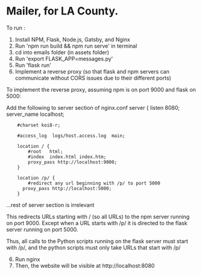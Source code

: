 # Mailer, for LA County.

To run : 

1. Install NPM, Flask, Node.js, Gatsby, and Nginx 
2. Run 'npm run build && npm run serve' in terminal
3. cd into emails folder (in assets folder)
4. Run 'export FLASK_APP=messages.py'
5. Run 'flask run'
6. Implement a reverse proxy (so that flask and npm servers can communicate without CORS issues due to their different ports)

To implement the reverse proxy, 
assuming npm is on port 9000 and flask on 5000:

Add the following to server section of nginx.conf 
    server {
        listen       8080;
        server_name  localhost;

        #charset koi8-r;                                                                                                                                                                                                                      

        #access_log  logs/host.access.log  main;                                                                                                                                                                                              

        location / {
            #root   html;                                                                                                                                                                                                                     
            #index  index.html index.htm;                                                                                                                                                                                                     
            proxy_pass http://localhost:9000;
        }

        location /p/ {
            #redirect any url beginning with /p/ to port 5000                                                                                                                                                                                 
          proxy_pass http://localhost:5000;
        }
...rest of server section is irrelevant

This redirects URLs starting with / (so all URLs) to the npm server running on port 9000. Except when a URL starts with /p/ it is directed to the flask server running on port 5000. 

Thus, all calls to the Python scripts running on the flask server must start with /p/, and the python scripts must only take URLs that start with /p/

6. Run nginx
7. Then, the website will be visible at http://localhost:8080
